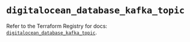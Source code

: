 # `digitalocean_database_kafka_topic`

Refer to the Terraform Registry for docs: [`digitalocean_database_kafka_topic`](https://registry.terraform.io/providers/digitalocean/digitalocean/2.62.0/docs/resources/database_kafka_topic).
